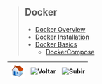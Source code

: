 > ## Docker
>
> - [Docker Overview](#docker-overview)
> - [Docker Installation](#docker-installation)
> - [Docker Basics](#docker-basics)
>   - [DockerCompose](#DockerCompose)

| ![Início](../images/control/2860_home_house_icon.png) | ![Voltar](/home/marcos/Imagens/icons/Naviigate/02/11269_control_left_icon.png) | ![Subir](/home/marcos/Imagens/icons/Naviigate/02/11280_control_up_icon.png) |
| :---------------------------------------------------: | :----------------------------------------------------------: | :----------------------------------------------------------: |

